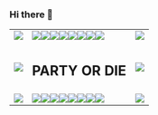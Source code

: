 ### Hi there 👋

<!--
**bentondecusin/bentondecusin** is a ✨ _special_ ✨ repository because its `README.md` (this file) appears on your GitHub profile.

Here are some ideas to get you started:

- 🔭 I’m currently working on ...
- 🌱 I’m currently learning ...
- 👯 I’m looking to collaborate on ...
- 🤔 I’m looking for help with ...
- 💬 Ask me about ...
- 📫 How to reach me: ...
- 😄 Pronouns: ...
- ⚡ Fun fact: ...
-->

<table>
          <tbody><tr>
            <td><img src="https://cultofthepartyparrot.com/parrots/hd/parrot.gif"></td>
            <td><img src="https://cultofthepartyparrot.com/parrots/hd/middleparrot.gif"><img src="https://cultofthepartyparrot.com/parrots/hd/middleparrot.gif"><img src="https://cultofthepartyparrot.com/parrots/hd/middleparrot.gif"><img src="https://cultofthepartyparrot.com/parrots/hd/middleparrot.gif"><img src="https://cultofthepartyparrot.com/parrots/hd/middleparrot.gif"><img src="https://cultofthepartyparrot.com/parrots/hd/middleparrot.gif"><img src="https://cultofthepartyparrot.com/parrots/hd/middleparrot.gif"><img src="https://cultofthepartyparrot.com/parrots/hd/middleparrot.gif"></td>
            <td><img src="https://cultofthepartyparrot.com/parrots/hd/reverseparrot.gif"></td>
          </tr>
          <tr>
            <td><img src="https://cultofthepartyparrot.com/parrots/hd/parrot.gif"></td>
            <td><h2>PARTY OR DIE</h2></td>
            <td><img src="https://cultofthepartyparrot.com/parrots/hd/reverseparrot.gif"></td>
          </tr>
          <tr>
            <td><img src="https://cultofthepartyparrot.com/parrots/hd/parrot.gif"></td>
            <td><img src="https://cultofthepartyparrot.com/parrots/hd/middleparrot.gif"><img src="https://cultofthepartyparrot.com/parrots/hd/middleparrot.gif"><img src="https://cultofthepartyparrot.com/parrots/hd/middleparrot.gif"><img src="https://cultofthepartyparrot.com/parrots/hd/middleparrot.gif"><img src="https://cultofthepartyparrot.com/parrots/hd/middleparrot.gif"><img src="https://cultofthepartyparrot.com/parrots/hd/middleparrot.gif"><img src="https://cultofthepartyparrot.com/parrots/hd/middleparrot.gif"><img src="https://cultofthepartyparrot.com/parrots/hd/middleparrot.gif"></td>
            <td><img src="https://cultofthepartyparrot.com/parrots/hd/reverseparrot.gif"></td>
          </tr>
        </tbody></table>
